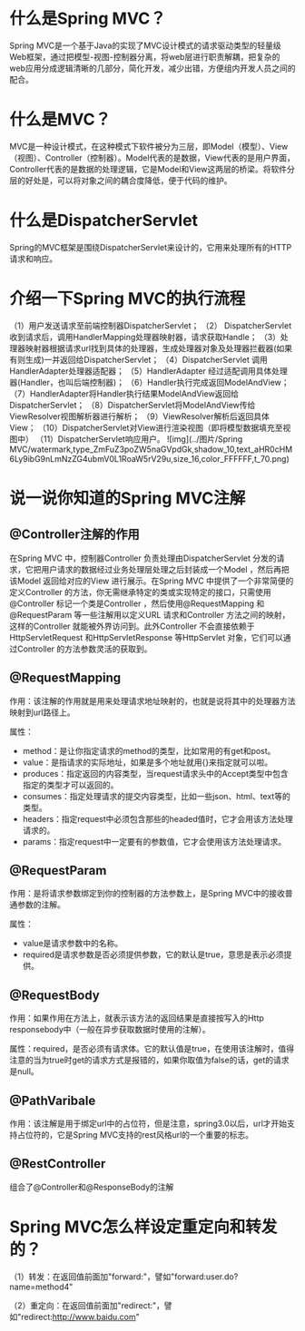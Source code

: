 # 什么是Spring MVC？

Spring MVC是一个基于Java的实现了MVC设计模式的请求驱动类型的轻量级Web框架，通过把模型-视图-控制器分离，将web层进行职责解耦，把复杂的web应用分成逻辑清晰的几部分，简化开发，减少出错，方便组内开发人员之间的配合。


# 什么是MVC？

MVC是一种设计模式，在这种模式下软件被分为三层，即Model（模型）、View（视图）、Controller（控制器）。Model代表的是数据，View代表的是用户界面，Controller代表的是数据的处理逻辑，它是Model和View这两层的桥梁。将软件分层的好处是，可以将对象之间的耦合度降低，便于代码的维护。



# 什么是DispatcherServlet

Spring的MVC框架是围绕DispatcherServlet来设计的，它用来处理所有的HTTP请求和响应。

# 介绍一下Spring MVC的执行流程

（1）用户发送请求至前端控制器DispatcherServlet；
（2） DispatcherServlet收到请求后，调用HandlerMapping处理器映射器，请求获取Handle；
（3）处理器映射器根据请求url找到具体的处理器，生成处理器对象及处理器拦截器(如果有则生成)一并返回给DispatcherServlet；
（4）DispatcherServlet 调用 HandlerAdapter处理器适配器；
（5）HandlerAdapter 经过适配调用具体处理器(Handler，也叫后端控制器)；
（6）Handler执行完成返回ModelAndView；
（7）HandlerAdapter将Handler执行结果ModelAndView返回给DispatcherServlet；
（8）DispatcherServlet将ModelAndView传给ViewResolver视图解析器进行解析；
（9）ViewResolver解析后返回具体View；
（10）DispatcherServlet对View进行渲染视图（即将模型数据填充至视图中）
（11）DispatcherServlet响应用户。
![img](../图片/Spring MVC/watermark,type_ZmFuZ3poZW5naGVpdGk,shadow_10,text_aHR0cHM6Ly9ibG9nLmNzZG4ubmV0L1RoaW5rV29u,size_16,color_FFFFFF,t_70.png)

# 说一说你知道的Spring MVC注解

## @Controller注解的作用

在Spring MVC 中，控制器Controller 负责处理由DispatcherServlet 分发的请求，它把用户请求的数据经过业务处理层处理之后封装成一个Model ，然后再把该Model 返回给对应的View 进行展示。在Spring MVC 中提供了一个非常简便的定义Controller 的方法，你无需继承特定的类或实现特定的接口，只需使用@Controller 标记一个类是Controller ，然后使用@RequestMapping 和@RequestParam 等一些注解用以定义URL 请求和Controller 方法之间的映射，这样的Controller 就能被外界访问到。此外Controller 不会直接依赖于HttpServletRequest 和HttpServletResponse 等HttpServlet 对象，它们可以通过Controller 的方法参数灵活的获取到。


## @RequestMapping

作用：该注解的作用就是用来处理请求地址映射的，也就是说将其中的处理器方法映射到url路径上。

属性：

- method：是让你指定请求的method的类型，比如常用的有get和post。
- value：是指请求的实际地址，如果是多个地址就用{}来指定就可以啦。
- produces：指定返回的内容类型，当request请求头中的Accept类型中包含指定的类型才可以返回的。
- consumes：指定处理请求的提交内容类型，比如一些json、html、text等的类型。
- headers：指定request中必须包含那些的headed值时，它才会用该方法处理请求的。
- params：指定request中一定要有的参数值，它才会使用该方法处理请求。 

## @RequestParam

作用：是将请求参数绑定到你的控制器的方法参数上，是Spring MVC中的接收普通参数的注解。

属性：

- value是请求参数中的名称。
- required是请求参数是否必须提供参数，它的默认是true，意思是表示必须提供。

## @RequestBody

作用：如果作用在方法上，就表示该方法的返回结果是直接按写入的Http responsebody中（一般在异步获取数据时使用的注解）。

属性：required，是否必须有请求体。它的默认值是true，在使用该注解时，值得注意的当为true时get的请求方式是报错的，如果你取值为false的话，get的请求是null。

## @PathVaribale

作用：该注解是用于绑定url中的占位符，但是注意，spring3.0以后，url才开始支持占位符的，它是Spring MVC支持的rest风格url的一个重要的标志。

## @RestController

组合了@Controller和@ResponseBody的注解

# Spring MVC怎么样设定重定向和转发的？

（1）转发：在返回值前面加"forward:"，譬如"forward:user.do?name=method4"

（2）重定向：在返回值前面加"redirect:"，譬如"redirect:http://www.baidu.com"
